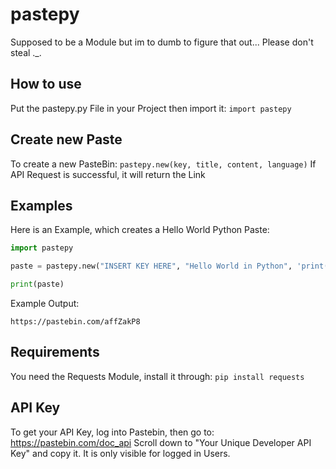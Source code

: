 # pastepy
Supposed to be a Module but im to dumb to figure that out...
Please don't steal ._.
## How to use
Put the pastepy.py File in your Project then import it:
`import pastepy`
## Create new Paste
To create a new PasteBin:
`pastepy.new(key, title, content, language)`
If API Request is successful, it will return the Link
## Examples
Here is an Example, which creates a Hello World Python Paste:
```python
import pastepy

paste = pastepy.new("INSERT KEY HERE", "Hello World in Python", 'print("Hello World")', "python")

print(paste)
```

Example Output:
```
https://pastebin.com/affZakP8
```

## Requirements
You need the Requests Module, install it through:
`pip install requests`

## API Key
To get your API Key, log into Pastebin, then go to:
https://pastebin.com/doc_api
Scroll down to "Your Unique Developer API Key" and copy it.
It is only visible for logged in Users.
